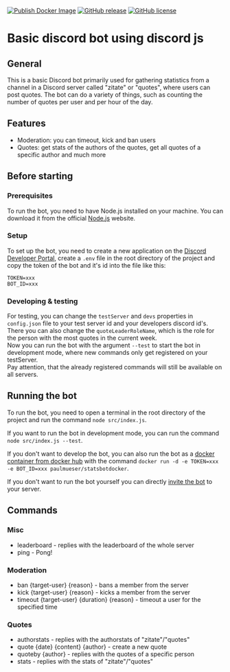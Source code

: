 [![Publish Docker Image](https://github.com/paul-mueser/stats-bot/actions/workflows/docker-image.yml/badge.svg)](https://github.com/paul-mueser/stats-bot/actions/workflows/docker-image.yml)
[![GitHub release](https://img.shields.io/github/release/paul-mueser/stats-bot.svg)](https://github.com/paul-mueser/stats-bot/releases)
[![GitHub license](https://badgen.net/github/license/paul-mueser/stats-bot)](https://github.com/paul-mueser/stats-bot/blob/main/LICENSE)

# Basic discord bot using discord js

## [](#general)General

This is a basic Discord bot primarily used for gathering statistics from a channel in a Discord server called
"zitate" or "quotes", where users can post quotes. The bot can do a variety of things, such as counting the number of quotes per
user and per hour of the day.

## [](#features)Features

- Moderation: you can timeout, kick and ban users
- Quotes: get stats of the authors of the quotes, get all quotes of a specific author and much more

## [](#before-starting)Before starting

### [](#prerequisites)Prerequisites

To run the bot, you need to have Node.js installed on your machine. You can download it from the official
[Node.js](https://nodejs.org/en/) website.

### [](#setup)Setup

To set up the bot, you need to create a new application on the
[Discord Developer Portal](https://discord.com/developers/applications),
create a `.env` file in the root directory of the project and copy the
token of the bot and it's id into the file like this:

```
TOKEN=xxx
BOT_ID=xxx
```

### [](#developing--testing)Developing & testing

For testing, you can change the `testServer` and `devs` properties in `config.json` file to your test server id and
your developers discord id's. There you can also change the `quoteLeaderRoleName`, which is the role for the person
with the most quotes in the current week.  
Now you can run the bot with the argument `--test` to start the bot in
development mode, where new commands only get registered on your testServer.  
Pay attention, that the already registered commands will still be available on all servers.

## [](#running-the-bot)Running the bot
To run the bot, you need to open a terminal in the root directory of the project and run the command
`node src/index.js`.

If you want to run the bot in development mode, you can run the command `node src/index.js --test`.

If you don't want to develop the bot, you can also run the bot as a [docker container from docker hub](https://hub.docker.com/r/paulmueser/statsbotdocker)
with the command `docker run -d -e TOKEN=xxx -e BOT_ID=xxx paulmueser/statsbotdocker`.

If you don't want to run the bot yourself you can directly [invite the bot](https://discord.com/oauth2/authorize?client_id=1207711066247921766) to your server.

## [](#commands)Commands

### [](#misc)Misc

- leaderboard - replies with the leaderboard of the whole server
- ping - Pong!

### [](#moderation)Moderation

- ban {target-user} {reason} - bans a member from the server
- kick {target-user} {reason} - kicks a member from the server
- timeout {target-user} {duration} {reason} - timeout a user for the specified time

### [](#quotes)Quotes

- authorstats - replies with the authorstats of "zitate"/"quotes"
- quote {date} {content} {author} - create a new quote
- quoteby {author} - replies with the quotes of a specific person
- stats - replies with the stats of "zitate"/"quotes"

